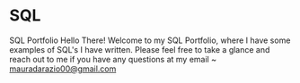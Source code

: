 # SQL
SQL Portfolio
Hello There! Welcome to my SQL Portfolio, where I have some examples of SQL's I have written. Please feel free to take a glance and reach out to me if you have any questions at my email ~ mauradarazio00@gmail.com 
